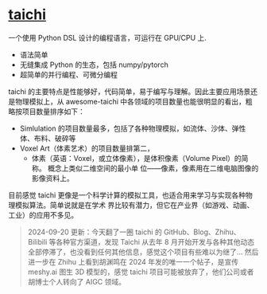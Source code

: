 # [taichi](https://github.com/taichi-dev/taichi)

一个使用 Python DSL 设计的编程语言，可运行在 GPU/CPU 上.

- 语法简单
- 无缝集成 Python 的生态，包括 numpy/pytorch
- 超简单的并行编程、可微分编程

taichi 的主要特点是性能够好，代码简单，易于编写与理解。因此主要应用场景还是物理模拟上，从
awesome-taichi 中各领域的项目数量也能很明显的看出，粗略按项目数量排序如下：

- Simlulation 的项目数量最多，包括了各种物理模拟，如流体、沙体、弹性体、布料、破碎等
- Voxel Art（体素艺术）的项目数量排第二，
  - 体素（英语：Voxel，或立体像素），是体积像素（Volume Pixel）的简称。 概念上类似二维空间的最小单
    位——像素，像素用在二维电脑图像的影像资料上。

目前感觉 taichi 更像是一个科学计算的模拟工具，也适合用来学习与实现各种物理模拟算法。简单说就是在学术
界比较有潜力，但它在产业界（如游戏、动画、工业）的应用不多见。

> 2024-09-20 更新：今天翻了一圈 taichi 的 GitHub、Blog、Zhihu、Bilibili 等各种官方渠道，发现 Taichi
> 从去年 8 月开始开发与各种其他动态全部停滞了，也没看到任何其他信息，感觉这个项目有些难以为继了...
> 然后进一步在 Zhihu 上看到胡渊鸣在 2024 年发的唯一一个帖子，是宣传 meshy.ai 图生 3D 模型的，感觉
> taichi 项目可能被放弃了，他们公司或者胡博士个人转向了 AIGC 领域。

